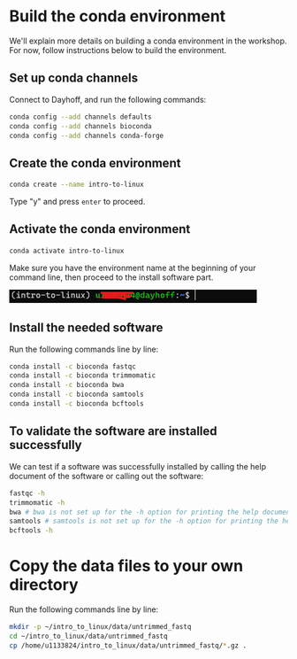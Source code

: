 # Build the conda environment 

We'll explain more details on building a conda environment in the workshop. For now, follow instructions below to build the environment. 

## Set up conda channels 

Connect to Dayhoff, and run the following commands: 

```sh
conda config --add channels defaults
conda config --add channels bioconda
conda config --add channels conda-forge
```

## Create the conda environment

```sh
conda create --name intro-to-linux 
```

Type "y" and press ```enter``` to proceed. 

## Activate the conda environment 

```sh
conda activate intro-to-linux
```

Make sure you have the environment name at the beginning of your command line, then proceed to the install software part. 

![conda_env](./images/conda_environment.png?raw=true) 

## Install the needed software 

Run the following commands line by line:

```sh
conda install -c bioconda fastqc
conda install -c bioconda trimmomatic
conda install -c bioconda bwa
conda install -c bioconda samtools
conda install -c bioconda bcftools 
```

## To validate the software are installed successfully 

We can test if a software was successfully installed by calling the help document of the software or calling out the software:

```sh
fastqc -h
trimmomatic -h 
bwa # bwa is not set up for the -h option for printing the help document 
samtools # samtools is not set up for the -h option for printing the help document 
bcftools -h 
```

# Copy the data files to your own directory 

Run the following commands line by line: 

```sh
mkdir -p ~/intro_to_linux/data/untrimmed_fastq
cd ~/intro_to_linux/data/untrimmed_fastq
cp /home/u1133824/intro_to_linux/data/untrimmed_fastq/*.gz .
```
